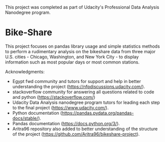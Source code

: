 This project was completed as part of Udacity's Professional Data Analysis Nanodegree program.

# Bike-Share

This project focuses on pandas library usage and simple statistics methods to perform a rudimentary analysis on the bikeshare data from three major U.S. cities - Chicago, Washington, and New York City - to display information such as most popular days or most common stations.

Acknowledgments:
- Egypt fwd community and tutors for support and help in better understanding the project (https://nfpdiscussions.udacity.com/).
- stackoverflow community for answering all questions related to code and python (https://stackoverflow.com/)
- Udacity Data Analysis nanodegree program tutors for leading each step to the final project (https://www.udacity.com/).
- Python documentation (https://pandas.pydata.org/pandas-docs/stable/).
- Pandas documentation (https://docs.python.org/3/).
- Aritra96 repository also added to better understanding of the structure of the project (https://github.com/Aritra96/bikeshare-project).
